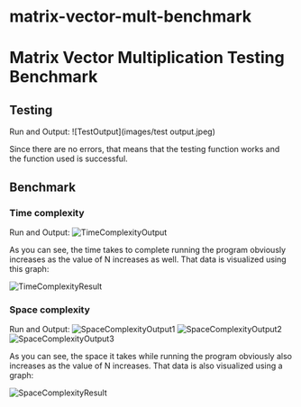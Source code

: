 # matrix-vector-mult-benchmark

# Matrix Vector Multiplication Testing Benchmark

## Testing

Run and Output:
![TestOutput](images/test output.jpeg)

Since there are no errors, that means that the testing function works and the function used is successful.

## Benchmark 

### Time complexity

Run and Output:
![TimeComplexityOutput](gambar2/timeoutput.png)

As you can see, the time takes to complete running the program obviously increases as the value of N increases as well. That data is visualized using this graph:

![TimeComplexityResult](gambar2/TimeGraph.png)

### Space complexity

Run and Output:
![SpaceComplexityOutput1](gambar2/spaceoutput1.png)
![SpaceComplexityOutput2](gambar2/spaceoutput2.png)
![SpaceComplexityOutput3](gambar2/spaceoutput3.png)

As you can see, the space it takes while running the program obviously also increases as the value of N increases. That data is also visualized using a graph:

![SpaceComplexityResult](gambar2/SpaceGraph.png)
